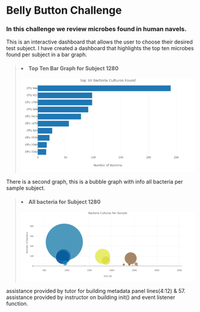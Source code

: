 # Belly Button Challenge

### In this challenge we review microbes found in human navels. 
This is an interactive dashboard that allows the user to choose their desired test subject.
I have created a dashboard that highlights the top ten microbes found per subject in a bar graph.

> #### <li> Top Ten Bar Graph for Subject 1280 </li>
> <img width="800" src="./images/top_ten_bar_1280.png">
There is a second graph, this is a bubble graph with info all bacteria per sample subject. 
> #### <li> All bacteria for Subject 1280 </li>
> <img width="800" src="./images/bacteria_per_sample_1280.png">

assistance provided by tutor for building metadata panel lines(4:12) & 57. <br/>
assistance provided by instructor on building init() and event listener function.


